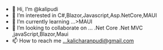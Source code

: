 - 👋 Hi, I’m @kalipudi
- 👀 I’m interested in  C#,Blazor,Javascript,Asp.NetCore,MAUI
- 🌱 I’m currently learning ...>MAUI
- 💞️ I’m looking to collaborate on ... .Net Core .Net MVC ,javaScript,Blazor,Maui
- 📫 How to reach me ...kalicharanpudi@gmail.com

<!---
kalipudi/kalipudi is a ✨ special ✨ repository because its `README.md` (this file) appears on your GitHub profile.
You can click the Preview link to take a look at your changes.
--->
